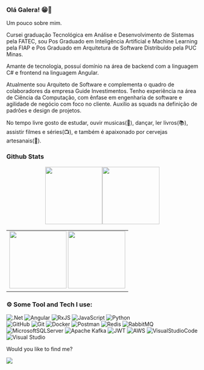
### Olá Galera! 😁👋

Um pouco sobre mim.

Cursei graduação Tecnológica em Análise e Desenvolvimento de Sistemas pela FATEC, sou Pos Graduado em Inteligência Artificial e Machine Learning pela FIAP e Pos Graduado em Arquitetura de Software Distribuído pela PUC Minas.

Amante de tecnologia, possuí domínio na área de backend com a linguagem C# e frontend na linguagem Angular.

Atualmente sou Arquiteto de Software e complementa o quadro de colaboradores da empresa Guide Investimentos. Tenho experiência na área de Ciência da Computação, com ênfase em engenharia de software e agilidade de negócio com foco no cliente. Auxilio as squads na definição de padrões e design de projetos.

No tempo livre gosto de estudar, ouvir musicas(🎵), dançar, ler livros(📚), assistir filmes e séries(📺), e também é apaixonado por cervejas artesanais(🍺).

 
 
### Github Stats 
<center>

  <table >
    <tr>
      <img height="150em" src="https://github-profile-summary-cards.vercel.app/api/cards/profile-details?username=dgmodesto&theme=radical"/>
      <img height="150em" src="https://github-readme-streak-stats.herokuapp.com/?user=dgmodesto&theme=radical&hide_border=true"/>
    </tr>  
   <tr>
      <td>
         <img height="150em" src="https://github-readme-stats.vercel.app/api?username=dgmodesto&show_icons=true&theme=radical&include_all_commits=true&count_private=false&hide_border=true"/>
         <img height="150em" src="https://github-readme-stats.vercel.app/api/top-langs/?username=dgmodesto&layout=compact&langs_count=7&theme=radical&hide_border=true"/> 
      </td>
   </tr>
   

  </table>
</center>


###  ⚙️ Some Tool and Tech I use: 
![.Net](https://img.shields.io/badge/.NET-5C2D91?style=for-the-badge&logo=.net&logoColor=white)
![Angular](https://img.shields.io/badge/angular-%23DD0031.svg?style=for-the-badge&logo=angular&logoColor=white)
![RxJS](https://img.shields.io/badge/rxjs-%23B7178C.svg?style=for-the-badge&logo=reactivex&logoColor=white)
![JavaScript](https://img.shields.io/badge/javascript-%23323330.svg?style=for-the-badge&logo=javascript&logoColor=%23F7DF1E)
![Python](https://img.shields.io/badge/python-3670A0?style=for-the-badge&logo=python&logoColor=ffdd54) 	 
![GitHub](https://img.shields.io/badge/GitHub-100000?style=for-the-badge&logo=github&logoColor=white)
![Git](https://img.shields.io/badge/GIT-E44C30?style=for-the-badge&logo=git&logoColor=white)
![Docker](https://img.shields.io/badge/docker-%230db7ed.svg?style=for-the-badge&logo=docker&logoColor=white) 
![Postman](https://img.shields.io/badge/Postman-FF6C37?style=for-the-badge&logo=postman&logoColor=white) 
![Redis](https://img.shields.io/badge/redis-%23DD0031.svg?style=for-the-badge&logo=redis&logoColor=white)
![RabbitMQ](https://img.shields.io/badge/Rabbitmq-FF6600?style=for-the-badge&logo=rabbitmq&logoColor=white)
![MicrosoftSQLServer](https://img.shields.io/badge/Microsoft%20SQL%20Sever-CC2927?style=for-the-badge&logo=microsoft%20sql%20server&logoColor=white)
![Apache Kafka](https://img.shields.io/badge/Apache%20Kafka-000?style=for-the-badge&logo=apachekafka)
![JWT](https://img.shields.io/badge/JWT-black?style=for-the-badge&logo=JSON%20web%20tokens)
![AWS](https://img.shields.io/badge/AWS-%23FF9900.svg?style=for-the-badge&logo=amazon-aws&logoColor=white)
![VisualStudioCode](https://img.shields.io/badge/Visual_Studio_Code-0078D4?style=for-the-badge&logo=visual%20studio%20code&logoColor=white) 
![Visual Studio](https://img.shields.io/badge/Visual%20Studio-5C2D91.svg?style=for-the-badge&logo=visual-studio&logoColor=white)

Would you like to find me?


<p align="left">

  <a href="https://www.linkedin.com/in/douglasmodesto/" alt="Linkedin">
  <img src="https://img.shields.io/badge/-Linkedin-0e76a8?style=for-the-badge&logo=Linkedin&logoColor=white&link=https://www.linkedin.com/in/douglasmodesto" /></a>

</p>  
